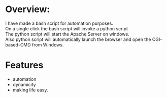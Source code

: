 # Overview: 
I have made a bash script for automation purposes.
<br> On a single click the bash script will invoke a python script
<br> The python script will start the Apache Server on windows.
<br> Also python script will automatically launch the browser and open the CGI-based-CMD from Windows.

# Features
- automation 
- dynamicity 
- making life easy.
